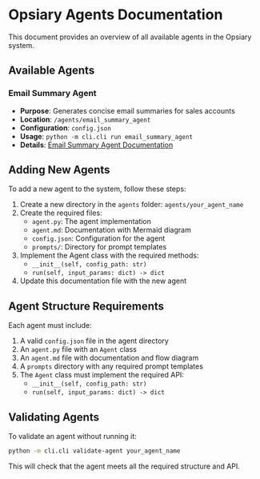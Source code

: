 # Opsiary Agents Documentation

This document provides an overview of all available agents in the Opsiary system.

## Available Agents

### Email Summary Agent
- **Purpose**: Generates concise email summaries for sales accounts
- **Location**: `/agents/email_summary_agent`
- **Configuration**: `config.json`
- **Usage**: `python -m cli.cli run email_summary_agent`
- **Details**: [Email Summary Agent Documentation](../agents/email_summary_agent/agent.md)

## Adding New Agents

To add a new agent to the system, follow these steps:

1. Create a new directory in the `agents` folder: `agents/your_agent_name`
2. Create the required files:
   - `agent.py`: The agent implementation
   - `agent.md`: Documentation with Mermaid diagram
   - `config.json`: Configuration for the agent
   - `prompts/`: Directory for prompt templates
3. Implement the Agent class with the required methods:
   - `__init__(self, config_path: str)`
   - `run(self, input_params: dict) -> dict`
4. Update this documentation file with the new agent

## Agent Structure Requirements

Each agent must include:

1. A valid `config.json` file in the agent directory
2. An `agent.py` file with an `Agent` class
3. An `agent.md` file with documentation and flow diagram
4. A `prompts` directory with any required prompt templates
5. The `Agent` class must implement the required API:
   - `__init__(self, config_path: str)`
   - `run(self, input_params: dict) -> dict`

## Validating Agents

To validate an agent without running it:

```bash
python -m cli.cli validate-agent your_agent_name
```

This will check that the agent meets all the required structure and API.